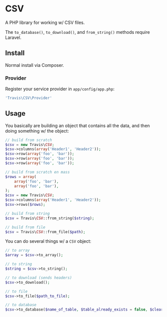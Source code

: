 # CSV

A PHP library for working w/ CSV files.

The ``to_database()``, ``to_download()``, and ``from_string()`` methods require Laravel.

## Install

Normal install via Composer.

### Provider

Register your service provider in ``app/config/app.php``:

```php
'Travis\CSV\Provider'
```

## Usage

You basically are building an object that contains all the data, and then doing something w/ the object:

```php
// build from scratch
$csv = new Travis\CSV;
$csv->columns(array('Header1', 'Header2'));
$csv->row(array('foo', 'bar'));
$csv->row(array('foo', 'bar'));
$csv->row(array('foo', 'bar'));

// build from scratch en mass
$rows = array(
    array('foo', 'bar'),
    array('foo', 'bar'),
);
$csv = new Travis\CSV;
$csv->columns(array('Header1', 'Header2'));
$csv->rows($rows);

// build from string
$csv = Travis\CSV::from_string($string);

// build from file
$csv = Travis\CSV::from_file($path);
```

You can do several things w/ a ``CSV`` object:

```php
// to array
$array = $csv->to_array();

// to string
$string = $csv->to_string();

// to download (sends headers)
$csv->to_download();

// to file
$csv->to_file($path_to_file);

// to database
$csv->to_database($name_of_table, $table_already_exists = false, $clear_existing_records = false);
```